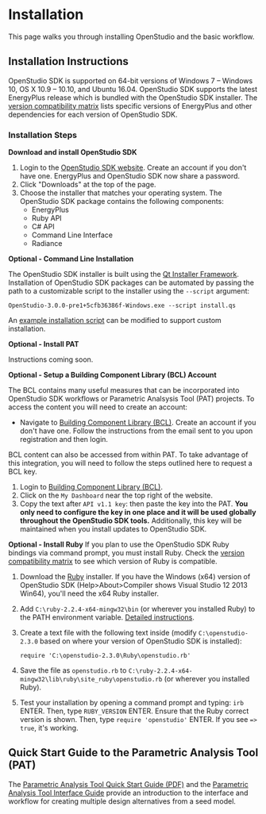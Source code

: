 <h1>Installation</h1>
This page walks you through installing OpenStudio and the basic workflow.

## Installation Instructions

OpenStudio SDK is supported on 64-bit versions of Windows 7 &ndash; Windows 10, OS X 10.9 &ndash; 10.10, and Ubuntu 16.04.
OpenStudio SDK supports the latest EnergyPlus release which is bundled with the OpenStudio SDK installer. The [version compatibility matrix](https://github.com/NREL/OpenStudio/wiki/OpenStudio-Version-Compatibility-Matrix) lists specific versions of EnergyPlus and other dependencies for each version of OpenStudio SDK.

### Installation Steps

__Download and install OpenStudio SDK__

1. Login to the [OpenStudio SDK website](https://www.openstudio.net/downloads). Create an account if you don't have one. EnergyPlus and OpenStudio SDK now share a password.
2. Click "Downloads" at the top of the page.
3. Choose the installer that matches your operating system. The OpenStudio SDK package contains the following components:
    - EnergyPlus
    - Ruby API
    - C# API
    - Command Line Interface
    - Radiance

__Optional - Command Line Installation__

The OpenStudio SDK installer is built using the [Qt Installer Framework](https://doc.qt.io/qtinstallerframework/index.html).  Installation of OpenStudio SDK packages can be automated by passing the path to a customizable script to the installer using the `--script` argument:

```
OpenStudio-3.0.0-pre1+5cfb36386f-Windows.exe --script install.qs
```

An [example installation script](https://raw.githubusercontent.com/NREL/OpenStudio/develop/install.qs) can be modified to support custom installation.

__Optional - Install PAT__

Instructions coming soon.

__Optional - Setup a Building Component Library (BCL) Account__

The BCL contains many useful measures that can be incorporated into OpenStudio SDK workflows or Parametric Analsysis Tool (PAT) projects. To access the content you will need to create an account:

- Navigate to [Building Component Library (BCL)](https://bcl.nrel.gov/). Create an account if you don't have one. Follow the instructions from the email sent to you upon registration and then login.

BCL content can also be accessed from within PAT. To take advantage of this integration, you will need to follow the steps outlined here to request a BCL key.

1. Login to [Building Component Library (BCL)](https://bcl.nrel.gov/).
2. Click on the `My Dashboard` near the top right of the website.
3. Copy the text after `API v1.1 key`: then paste the key into the PAT. __You only need to configure the key in one place and it will be used globally throughout the OpenStudio SDK tools.__ Additionally, this key will be maintained when you install updates to OpenStudio SDK.

__Optional - Install Ruby__
If you plan to use the OpenStudio SDK Ruby bindings via command prompt, you must install Ruby. Check the [version compatibility matrix](https://github.com/NREL/OpenStudio/wiki/OpenStudio-Version-Compatibility-Matrix) to see which version of Ruby is compatible.

1. Download the [Ruby](http://rubyinstaller.org/downloads/) installer.  If you have the Windows (x64) version of OpenStudio SDK (Help>About>Compiler shows Visual Studio 12 2013 Win64), you'll need the x64 Ruby installer.
2. Add `C:\ruby-2.2.4-x64-mingw32\bin` (or wherever you installed Ruby) to the PATH environment variable. [Detailed instructions](http://geekswithblogs.net/renso/archive/2009/10/21/how-to-set-the-windows-path-in-windows-7.aspx).
3. Create a text file with the following text inside (modify `C:\openstudio-2.3.0` based on where your version of OpenStudio SDK is installed):

    ```
    require 'C:\openstudio-2.3.0\Ruby\openstudio.rb'
    ```

4. Save the file as `openstudio.rb` to `C:\ruby-2.2.4-x64-mingw32\lib\ruby\site_ruby\openstudio.rb` (or wherever you installed Ruby).
5. Test your installation by opening a command prompt and typing: `irb` ENTER.  Then, type `RUBY_VERSION` ENTER.  Ensure that the Ruby correct version is shown.  Then, type `require 'openstudio'` ENTER.  If you see `=> true`, it's working.

## Quick Start Guide to the Parametric Analysis Tool (PAT)

The [Parametric Analysis Tool Quick Start Guide (PDF)](img/pdfs/PAT-Quick_Start_Guide.pdf) and the [Parametric Analysis Tool Interface Guide](../reference/parametric_studies.md) provide an introduction to the interface and workflow for creating multiple design alternatives from a seed model.
